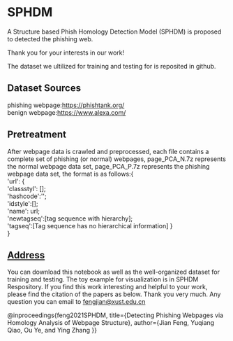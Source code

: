 # SPHDM 
A Structure based Phish Homology Detection Model (SPHDM)  is proposed to detected the phishing web.

Thank you for your interests in our work!

The dataset we ultilized for training and testing for  is reposited in github.

## Dataset Sources  
phishing webpage:https://phishtank.org/  
benign webpage:https://www.alexa.com/  

## Pretreatment
After webpage data is crawled and preprocessed, each file contains a complete set of phishing (or normal) webpages, page_PCA_N.7z represents the normal webpage data set, page_PCA_P.7z represents the phishing webpage data set, the format is as follows:{  
'url': {  
        'classstyl': [];  
        'hashcode':'';  
        'idstyle':[];  
        'name': url;  
        'newtagseq':[tag sequence with hierarchy];  
        'tagseq':[Tag sequence has no hierarchical information] }  
}  

## [Address](https://github.com/qiaodaben/SPHDM-/tree/main/dataset)

You can download this notebook as well as the well-organized dataset for training and testing. The toy example for visualization is in SPHDM Respository. If you find this work interesting and helpful to your work, please find the citation of the papers as below. Thank you very much. Any question you can email to fengjian@xust.edu.cn

 @inproceedings{feng2021SPHDM, title={Detecting Phishing Webpages via Homology Analysis of Webpage Structure}, author={Jian Feng, Yuqiang Qiao, Ou Ye, and Ying Zhang }}
